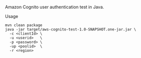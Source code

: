 
Amazon Cognito user authentication test in Java.

Usage
```
mvn clean package
java -jar target/aws-cognito-test-1.0-SNAPSHOT.one-jar.jar \
  -c <clientId> \
  -u <userid>   \
  -p <password> \
  -up <poolid>  \ 
  -r <region>
```
